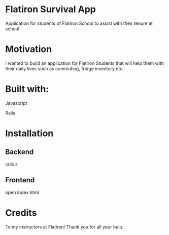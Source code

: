# Flatiron Survival App
Application for students of Flatiron School to assist with their tenure at school

# Motivation
I wanted to build an application for Flatiron Students that will help them with their daily lives such as commuting, fridge inventory etc. 

# Built with:

Javascript

Rails

# Installation

## Backend

rails s 

## Frontend

open index.html

# Credits

To my instructors at Flatiron! Thank you for all your help.
